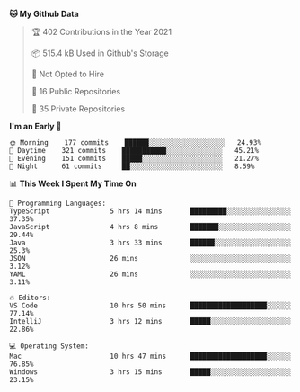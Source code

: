 <!--START_SECTION:waka-->
**🐱 My Github Data** 

> 🏆 402 Contributions in the Year 2021
 > 
> 📦 515.4 kB Used in Github's Storage 
 > 
> 🚫 Not Opted to Hire
 > 
> 📜 16 Public Repositories 
 > 
> 🔑 35 Private Repositories  
 > 
**I'm an Early 🐤** 

```text
🌞 Morning    177 commits    ██████░░░░░░░░░░░░░░░░░░░   24.93% 
🌆 Daytime    321 commits    ███████████░░░░░░░░░░░░░░   45.21% 
🌃 Evening    151 commits    █████░░░░░░░░░░░░░░░░░░░░   21.27% 
🌙 Night      61 commits     ██░░░░░░░░░░░░░░░░░░░░░░░   8.59%

```


📊 **This Week I Spent My Time On** 

```text
💬 Programming Languages: 
TypeScript               5 hrs 14 mins       █████████░░░░░░░░░░░░░░░░   37.35% 
JavaScript               4 hrs 8 mins        ███████░░░░░░░░░░░░░░░░░░   29.44% 
Java                     3 hrs 33 mins       ██████░░░░░░░░░░░░░░░░░░░   25.3% 
JSON                     26 mins             ░░░░░░░░░░░░░░░░░░░░░░░░░   3.12% 
YAML                     26 mins             ░░░░░░░░░░░░░░░░░░░░░░░░░   3.11%

🔥 Editors: 
VS Code                  10 hrs 50 mins      ███████████████████░░░░░░   77.14% 
IntelliJ                 3 hrs 12 mins       █████░░░░░░░░░░░░░░░░░░░░   22.86%

💻 Operating System: 
Mac                      10 hrs 47 mins      ███████████████████░░░░░░   76.85% 
Windows                  3 hrs 15 mins       █████░░░░░░░░░░░░░░░░░░░░   23.15%

```


<!--END_SECTION:waka-->

